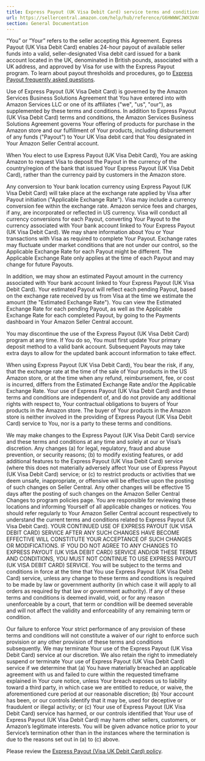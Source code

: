 ```yaml
---
title: Express Payout (UK Visa Debit Card) service terms and conditions
url: https://sellercentral.amazon.com/help/hub/reference/G6HWWWCJWX3VACGT
section: General Documentation
---
```


“You” or “Your” refers to the seller accepting this Agreement. Express Payout
(UK Visa Debit Card) enables 24-hour payout of available seller funds into a
valid, seller-designated Visa debit card issued for a bank account located in
the UK, denominated in British pounds, associated with a UK address, and
approved by Visa for use with the Express Payout program. To learn about
payout thresholds and procedures, go to [Express Payout frequently asked
questions](/gp/help/GA24UN79VBPKXZXX).

Use of Express Payout (UK Visa Debit Card) is governed by the Amazon Services
Business Solutions Agreement that You have entered into with Amazon Services
LLC or one of its affiliates ("we", "us", "our"), as supplemented by these
terms and conditions. In addition to Express Payout (UK Visa Debit Card) terms
and conditions, the Amazon Services Business Solutions Agreement governs Your
offering of products for purchase in the Amazon store and our fulfillment of
Your products, including disbursement of any funds ("Payout") to Your UK Visa
debit card that You designated in Your Amazon Seller Central account.

When You elect to use Express Payout (UK Visa Debit Card), You are asking
Amazon to request Visa to deposit the Payout in the currency of the
country/region of the bank that issued Your Express Payout (UK Visa Debit
Card), rather than the currency paid by customers in the Amazon store.

Any conversion to Your bank location currency using Express Payout (UK Visa
Debit Card) will take place at the exchange rate applied by Visa after Payout
initiation ("Applicable Exchange Rate"). Visa may include a currency
conversion fee within the exchange rate. Amazon service fees and charges, if
any, are incorporated or reflected in US currency. Visa will conduct all
currency conversions for each Payout, converting Your Payout to the currency
associated with Your bank account linked to Your Express Payout (UK Visa Debit
Card). We may share information about You or Your transactions with Visa as
required to complete Your Payout. Exchange rates may fluctuate under market
conditions that are not under our control, so the Applicable Exchange Rate for
each Payout might be different. The Applicable Exchange Rate only applies at
the time of each Payout and may change for future Payouts.

In addition, we may show an estimated Payout amount in the currency associated
with Your bank account linked to Your Express Payout (UK Visa Debit Card).
Your estimated Payout will reflect each pending Payout, based on the exchange
rate received by us from Visa at the time we estimate the amount (the
"Estimated Exchange Rate"). You can view the Estimated Exchange Rate for each
pending Payout, as well as the Applicable Exchange Rate for each completed
Payout, by going to the Payments dashboard in Your Amazon Seller Central
account.

You may discontinue the use of the Express Payout (UK Visa Debit Card) program
at any time. If You do so, You must first update Your primary deposit method
to a valid bank account. Subsequent Payouts may take extra days to allow for
the updated bank account information to take effect.

When using Express Payout (UK Visa Debit Card), You bear the risk, if any,
that the exchange rate at the time of the sale of Your products in the US
Amazon store, or at the time when any refund, reimbursement, fee, or cost is
incurred, differs from the Estimated Exchange Rate and/or the Applicable
Exchange Rate. Your use of Express Payout (UK Visa Debit Card) and these terms
and conditions are independent of, and do not provide any additional rights
with respect to, Your contractual obligations to buyers of Your products in
the Amazon store. The buyer of Your products in the Amazon store is neither
involved in the providing of Express Payout (UK Visa Debit Card) service to
You, nor is a party to these terms and conditions.

We may make changes to the Express Payout (UK Visa Debit Card) service and
these terms and conditions at any time and solely at our or Visa’s discretion.
Any changes (a) for legal, regulatory, fraud and abuse prevention, or security
reasons; (b) to modify existing features, or add additional features to the
Express Payout (UK Visa Debit Card) service (where this does not materially
adversely affect Your use of Express Payout (UK Visa Debit Card) service; or
(c) to restrict products or activities that we deem unsafe, inappropriate, or
offensive will be effective upon the posting of such changes on Seller
Central. Any other changes will be effective 15 days after the posting of such
changes on the Amazon Seller Central Changes to program policies page. You are
responsible for reviewing these locations and informing Yourself of all
applicable changes or notices. You should refer regularly to Your Amazon
Seller Central account respectively to understand the current terms and
conditions related to Express Payout (UK Visa Debit Card). YOUR CONTINUED USE
OF EXPRESS PAYOUT (UK VISA DEBIT CARD) SERVICE AFTER ANY SUCH CHANGES HAVE
BECOME EFFECTIVE WILL CONSTITUTE YOUR ACCEPTANCE OF SUCH CHANGES OR
MODIFICATIONS. IF YOU DO NOT AGREE TO ANY CHANGES TO EXPRESS PAYOUT (UK VISA
DEBIT CARD) SERVICE AND/OR THESE TERMS AND CONDITIONS, YOU MUST NOT CONTINUE
TO USE EXPRESS PAYOUT (UK VISA DEBIT CARD) SERVICE. You will be subject to the
terms and conditions in force at the time that You use Express Payout (UK Visa
Debit Card) service, unless any change to these terms and conditions is
required to be made by law or government authority (in which case it will
apply to all orders as required by that law or government authority). If any
of these terms and conditions is deemed invalid, void, or for any reason
unenforceable by a court, that term or condition will be deemed severable and
will not affect the validity and enforceability of any remaining term or
condition.

Our failure to enforce Your strict performance of any provision of these terms
and conditions will not constitute a waiver of our right to enforce such
provision or any other provision of these terms and conditions subsequently.
We may terminate Your use of the Express Payout (UK Visa Debit Card) service
at our discretion. We also retain the right to immediately suspend or
terminate Your use of Express Payout (UK Visa Debit Card) service if we
determine that (a) You have materially breached an applicable agreement with
us and failed to cure within the requested timeframe explained in Your cure
notice, unless Your breach exposes us to liability toward a third party, in
which case we are entitled to reduce, or waive, the aforementioned cure period
at our reasonable discretion; (b) Your account has been, or our controls
identify that it may be, used for deceptive or fraudulent or illegal activity;
or (c) Your use of Express Payout (UK Visa Debit Card) service has harmed, or
our controls identified that Your use of Express Payout (UK Visa Debit Card)
may harm other sellers, customers, or Amazon’s legitimate interests. You will
be given advance notice prior to your Service’s termination other than in the
instances where the termination is due to the reasons set out in (a) to (c)
above.

Please review the [Express Payout (Visa UK Debit Card)
policy](/gp/help/GVRVXQVEDY8CLA47).

